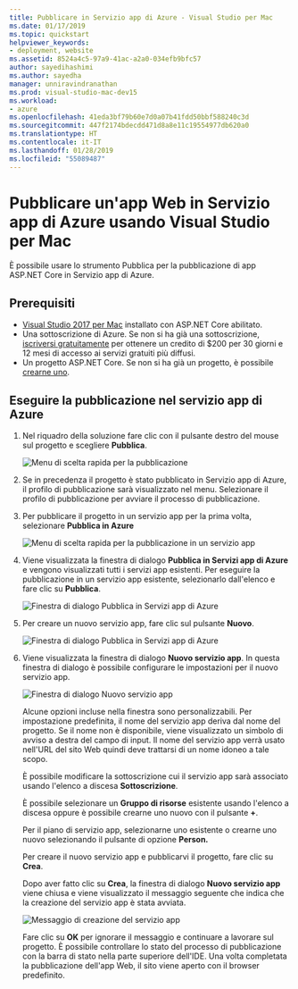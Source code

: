 ```yaml
---
title: Pubblicare in Servizio app di Azure - Visual Studio per Mac
ms.date: 01/17/2019
ms.topic: quickstart
helpviewer_keywords:
- deployment, website
ms.assetid: 8524a4c5-97a9-41ac-a2a0-034efb9bfc57
author: sayedihashimi
ms.author: sayedha
manager: unniravindranathan
ms.prod: visual-studio-mac-dev15
ms.workload:
- azure
ms.openlocfilehash: 41eda3bf79b60e7d0a07b41fdd50bbf588240c3d
ms.sourcegitcommit: 447f2174bdecdd471d8a8e11c19554977db620a0
ms.translationtype: HT
ms.contentlocale: it-IT
ms.lasthandoff: 01/28/2019
ms.locfileid: "55089487"
---
```

# <a name="publish-a-web-app-to-azure-app-service-using-visual-studio-for-mac"></a>Pubblicare un'app Web in Servizio app di Azure usando Visual Studio per Mac

È possibile usare lo strumento Pubblica per la pubblicazione di app ASP.NET Core in Servizio app di Azure.

## <a name="prerequisites"></a>Prerequisiti

 - [Visual Studio 2017 per Mac](https://visualstudio.microsoft.com/downloads/?utm_medium=microsoft&utm_source=docs.microsoft.com&utm_campaign=button+cta&utm_content=download+vs4mac2017) installato con ASP.NET Core abilitato.
 - Una sottoscrizione di Azure. Se non si ha già una sottoscrizione, [iscriversi gratuitamente](https://azure.microsoft.com/free/dotnet/) per ottenere un credito di $200 per 30 giorni e 12 mesi di accesso ai servizi gratuiti più diffusi.
 - Un progetto ASP.NET Core. Se non si ha già un progetto, è possibile [crearne uno](https://docs.microsoft.com/visualstudio/mac/create-new-projects?view=vsmac-2017).

## <a name="publish-to-azure-app-service"></a>Eseguire la pubblicazione nel servizio app di Azure

 1. Nel riquadro della soluzione fare clic con il pulsante destro del mouse sul progetto e scegliere **Pubblica**.

    ![Menu di scelta rapida per la pubblicazione](media/publish-context-menu.png)

 2. Se in precedenza il progetto è stato pubblicato in Servizio app di Azure, il profilo di pubblicazione sarà visualizzato nel menu. Selezionare il profilo di pubblicazione per avviare il processo di pubblicazione.

 3. Per pubblicare il progetto in un servizio app per la prima volta, selezionare **Pubblica in Azure**

    ![Menu di scelta rapida per la pubblicazione in un servizio app](media/publish-to-azure-context-menu.png)

 4. Viene visualizzata la finestra di dialogo **Pubblica in Servizi app di Azure** e vengono visualizzati tutti i servizi app esistenti. Per eseguire la pubblicazione in un servizio app esistente, selezionarlo dall'elenco e fare clic su **Pubblica**.

    ![Finestra di dialogo Pubblica in Servizi app di Azure](media/publish-to-app-service-dialog.png)

 5. Per creare un nuovo servizio app, fare clic sul pulsante **Nuovo**. 

    ![Finestra di dialogo Pubblica in Servizi app di Azure](media/publish-to-app-service-dialog-new-selected.png)

 6. Viene visualizzata la finestra di dialogo **Nuovo servizio app**. In questa finestra di dialogo è possibile configurare le impostazioni per il nuovo servizio app.

    ![Finestra di dialogo Nuovo servizio app](media/publish-new-app-service.png)

    Alcune opzioni incluse nella finestra sono personalizzabili. Per impostazione predefinita, il nome del servizio app deriva dal nome del progetto. Se il nome non è disponibile, viene visualizzato un simbolo di avviso a destra del campo di input. Il nome del servizio app verrà usato nell'URL del sito Web quindi deve trattarsi di un nome idoneo a tale scopo.

    È possibile modificare la sottoscrizione cui il servizio app sarà associato usando l'elenco a discesa **Sottoscrizione**.

    È possibile selezionare un **Gruppo di risorse** esistente usando l'elenco a discesa oppure è possibile crearne uno nuovo con il pulsante **+**.

    Per il piano di servizio app, selezionarne uno esistente o crearne uno nuovo selezionando il pulsante di opzione **Person.**

    Per creare il nuovo servizio app e pubblicarvi il progetto, fare clic su **Crea**.

    Dopo aver fatto clic su **Crea**, la finestra di dialogo **Nuovo servizio app** viene chiusa e viene visualizzato il messaggio seguente che indica che la creazione del servizio app è stata avviata.

      ![Messaggio di creazione del servizio app](media/publish-create-app-service-message.png)

    Fare clic su **OK** per ignorare il messaggio e continuare a lavorare sul progetto. È possibile controllare lo stato del processo di pubblicazione con la barra di stato nella parte superiore dell'IDE. Una volta completata la pubblicazione dell'app Web, il sito viene aperto con il browser predefinito.